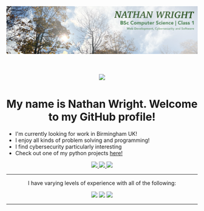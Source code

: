 <img src="LinkedIn_Background.JPG" alt="Banner of a developer sitting in front of a desk">

<h1 align="center">
    <img src="https://readme-typing-svg.herokuapp.com/?font=Inter&size=48&center=true&vCenter=true&width=500&height=70&color=337722&duration=4000&lines=Welcome!;" />
</h1>

<h1 align="center">My name is Nathan Wright. Welcome to my GitHub profile!</h1>
<ul>
    <li>I'm currently looking for work in Birmingham UK! </li>
    <li>I enjoy all kinds of problem solving and programming!</li>
    <li>I find cybersecurity particularly interesting</li>
    <li>Check out one of my python projects <a href="https://github.com/nathantwright/wests_best_text_comparison" target="_blank">here!</a></li>
</ul>
<div align="center">
  <a href="mailto:thenathanwright+github@gmail.com">
    <img src="https://img.shields.io/badge/email_me!-337722?style=for-the-badge" />
  </a>
  <a href="https://www.linkedin.com/in/nathan-wright-151a69288/" target="_blank">
    <img src="https://img.shields.io/badge/visit_my_LinkedIn!-337722?style=for-the-badge" target="_blank" />
  </a>
  <a href="NathanWrightCV.pdf" target="_blank">
    <img src="https://img.shields.io/badge/peek_at_my_cv!-337722?style=for-the-badge" target="_blank" />
  </a>
</div>
<hr>

<p align="center">
  I have varying levels of experience with all of the following:
</p>

<p align="center">
  <img src="https://skillicons.dev/icons?i=py,html,css,js,vue,bootstrap,godot,mysql,postman,git,kubernetes,docker,haskell,java,cpp" />
  <img src="https://skillicons.dev/icons?i=wordpress,vscode,github,latex,linux,ubuntu,windows,idea" />
  <img src="https://skillicons.dev/icons?i=linkedin,instagram,gmail,discord" />
</p>
<hr>

<!--
**nathantwright/nathantwright** is a ✨ _special_ ✨ repository because its `README.md` (this file) appears on your GitHub profile.

Here are some ideas to get you started:

- 🔭 I’m currently working on ...
- 🌱 I’m currently learning ...
- 👯 I’m looking to collaborate on ...
- 🤔 I’m looking for help with ...
- 💬 Ask me about ...
- 📫 How to reach me: ...
- 😄 Pronouns: ...
- ⚡ Fun fact: ...
-->
